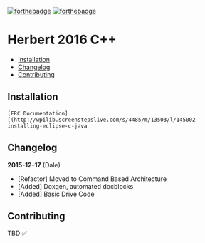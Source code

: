 [![forthebadge](http://forthebadge.com/images/badges/gluten-free.svg)](http://forthebadge.com)
[![forthebadge](http://forthebadge.com/images/badges/compatibility-blackberry.svg)](http://forthebadge.com)

Herbert 2016 C++
==================

  - [Installation](#installation)
  - [Changelog](#changelog)
  - [Contributing](#contributing)

## Installation

	[FRC Documentation][(http://wpilib.screenstepslive.com/s/4485/m/13503/l/145002-installing-eclipse-c-java

## Changelog

**2015-12-17** (Dale)
- [Refactor] Moved to Command Based Architecture
- [Added] Doxgen, automated docblocks
- [Added] Basic Drive Code

## Contributing

TBD :white_check_mark:
